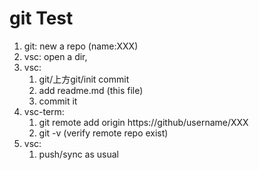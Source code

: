 # git Test

1. git: new a repo (name:XXX)
1. vsc: open a dir, 
1. vsc: 
    1. git/上方git/init commit
    1. add readme.md (this file)
    1. commit it
1. vsc-term: 
    1. git remote add origin https://github/username/XXX
    1. git -v (verify remote repo exist)
1. vsc: 
    1. push/sync as usual